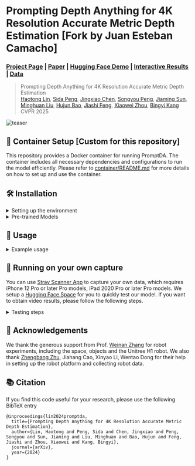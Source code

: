 # Prompting Depth Anything for 4K Resolution Accurate Metric Depth Estimation [Fork by Juan Esteban Camacho]
### [Project Page](https://promptda.github.io/) | [Paper](https://promptda.github.io/assets/main_paper_with_supp.pdf) | [Hugging Face Demo](https://huggingface.co/spaces/depth-anything/PromptDA) | [Interactive Results](https://promptda.github.io/interactive.html) | [Data](https://promptda.github.io/)

> Prompting Depth Anything for 4K Resolution Accurate Metric Depth Estimation  
> [Haotong Lin](https://haotongl.github.io/),
[Sida Peng](https://pengsida.net/),
[Jingxiao Chen](https://scholar.google.com/citations?user=-zs1V28AAAAJ),
[Songyou Peng](https://pengsongyou.github.io/),
[Jiaming Sun](https://jiamingsun.me/),
[Minghuan Liu](https://minghuanliu.com/),
[Hujun Bao](http://www.cad.zju.edu.cn/home/bao/),
[Jiashi Feng](https://scholar.google.com/citations?user=Q8iay0gAAAAJ),
[Xiaowei Zhou](https://www.xzhou.me/),
[Bingyi Kang](https://bingykang.github.io/)  
> CVPR 2025

![teaser](assets/teaser.gif)

## :whale: Container Setup [Custom for this repository]

This repository provides a Docker container for running PromptDA. The container includes all necessary dependencies and configurations to run the model efficiently.
Please refer to [container/README.md](container/README.md) for more details on how to set up and use the container.

## 🛠️ Installation

<details> <summary> Setting up the environment </summary>

```bash
git clone https://github.com/DepthAnything/PromptDA.git
cd PromptDA
pip install -r requirements.txt
pip install -e .
sudo apt install ffmpeg  # for video generation
```
</details>
<details> <summary> Pre-trained Models </summary>

| Model | Params | Checkpoint |
|:-|-:|:-:|
| Prompt-Depth-Anything-Large | 340M | [Download](https://huggingface.co/depth-anything/prompt-depth-anything-vitl/resolve/main/model.ckpt) |
| Prompt-Depth-Anything-Small | 25.1M | [Download](https://huggingface.co/depth-anything/prompt-depth-anything-vits/resolve/main/model.ckpt) |
| Prompt-Depth-Anything-Small-Transparent | 25.1M | [Download](https://huggingface.co/depth-anything/prompt-depth-anything-vits-transparent/resolve/main/model.ckpt) |

Only Prompt-Depth-Anything-Large is used to benchmark in our paper. Prompt-Depth-Anything-Small-Transparent is further fine-tuned 10K steps with [hammer dataset](https://github.com/Junggy/HAMMER-dataset) with our iPhone lidar simulation method to improve the performance on transparent objects.

</details>


## 🚀 Usage
<details> <summary> Example usage </summary>

```python
from promptda.promptda import PromptDA
from promptda.utils.io_wrapper import load_image, load_depth, save_depth

DEVICE = 'cuda'
image_path = "assets/example_images/image.jpg"
prompt_depth_path = "assets/example_images/arkit_depth.png"
image = load_image(image_path).to(DEVICE)
prompt_depth = load_depth(prompt_depth_path).to(DEVICE) # 192x256, ARKit LiDAR depth in meters

model = PromptDA.from_pretrained("depth-anything/prompt-depth-anything-vitl").to(DEVICE).eval()
depth = model.predict(image, prompt_depth) # HxW, depth in meters

save_depth(depth, prompt_depth=prompt_depth, image=image)
```
</details>


## 📸 Running on your own capture

You can use [Stray Scanner App](https://apps.apple.com/us/app/stray-scanner/id1557051662) to capture your own data, which requires iPhone 12 Pro or later Pro models, iPad 2020 Pro or later Pro models. We setup a [Hugging Face Space](https://huggingface.co/spaces/depth-anything/PromptDA) for you to quickly test our model. If you want to obtain video results, please follow the following steps.

<details> <summary> Testing steps </summary>

1. Capture a scene with the Stray Scanner App. (The charging port is preferred to face downward or to the right.)
2. Use the iPhone Files App to compress it into a zip file and transfer it to your computer. Here is an [example screen recording](https://haotongl.github.io/promptda/assets/ScreenRecording_12-16-2024.mp4).
3. Run the following commands to infer our model and generate the video results.
```bash
export PATH_TO_ZIP_FILE=data/8b98276b0a.zip # Replace with your own zip file path
export PATH_TO_SAVE_FOLDER=data/8b98276b0a_results # Replace with your own save folder path
python3 -m promptda.scripts.infer_stray_scan --input_path ${PATH_TO_ZIP_FILE} --output_path ${PATH_TO_SAVE_FOLDER}
python3 -m promptda.scripts.generate_video process_stray_scan --input_path ${PATH_TO_ZIP_FILE} --result_path ${PATH_TO_SAVE_FOLDER}
ffmpeg -framerate 60 -i ${PATH_TO_SAVE_FOLDER}/%06d_smooth.jpg  -c:v libx264 -pix_fmt yuv420p ${PATH_TO_SAVE_FOLDER}.mp4
```
</details>


## 👏 Acknowledgements
We thank the generous support from Prof. [Weinan Zhang](https://wnzhang.net/) for robot experiments, including the space, objects and the Unitree H1 robot. We also thank [Zhengbang Zhu](https://scholar.google.com/citations?user=ozatRA0AAAAJ), Jiahang Cao, Xinyao Li, Wentao Dong for their help in setting up the robot platform and collecting robot data.

## 📚 Citation
If you find this code useful for your research, please use the following BibTeX entry
```
@inproceedings{lin2024promptda,
  title={Prompting Depth Anything for 4K Resolution Accurate Metric Depth Estimation},
  author={Lin, Haotong and Peng, Sida and Chen, Jingxiao and Peng, Songyou and Sun, Jiaming and Liu, Minghuan and Bao, Hujun and Feng, Jiashi and Zhou, Xiaowei and Kang, Bingyi},
  journal={arXiv},
  year={2024}
}
```
